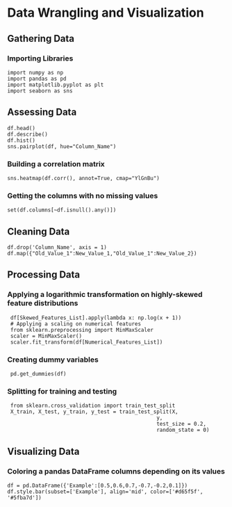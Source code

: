 # Data Wrangling and Visualization
## Gathering Data
### Importing Libraries
	import numpy as np
	import pandas as pd
	import matplotlib.pyplot as plt
	import seaborn as sns
	
## Assessing Data
	df.head()
	df.describe()
	df.hist()
	sns.pairplot(df, hue="Column_Name")
### Building a correlation matrix
	sns.heatmap(df.corr(), annot=True, cmap="YlGnBu")
### Getting the columns with no missing values 
	set(df.columns[~df.isnull().any()])
	
## Cleaning Data 
	df.drop('Column_Name', axis = 1)
	df.map({"Old_Value_1":New_Value_1,"Old_Value_1":New_Value_2})
	
## Processing Data 
### Applying a logarithmic transformation on highly-skewed feature distributions
	 df[Skewed_Features_List].apply(lambda x: np.log(x + 1))
	 # Applying a scaling on numerical features
	 from sklearn.preprocessing import MinMaxScaler
	 scaler = MinMaxScaler()
	 scaler.fit_transform(df[Numerical_Features_List])
### Creating dummy variables
	 pd.get_dummies(df)
### Splitting for training and testing
	 from sklearn.cross_validation import train_test_split
	 X_train, X_test, y_train, y_test = train_test_split(X, 
                                                    y, 
                                                    test_size = 0.2, 
                                                    random_state = 0)
## Visualizing Data 
### Coloring a pandas DataFrame columns depending on its values
	df = pd.DataFrame({'Example':[0.5,0.6,0.7,-0.7,-0.2,0.1]})
	df.style.bar(subset=['Example'], align='mid', color=['#d65f5f', '#5fba7d'])

